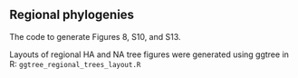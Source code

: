 ## Regional phylogenies

The code to generate Figures 8, S10, and S13.

Layouts of regional HA and NA tree figures were generated using ggtree in R: `ggtree_regional_trees_layout.R`
